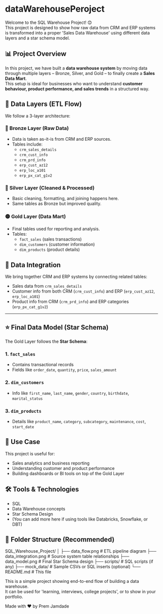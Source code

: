 # dataWarehousePeroject
Welcome to the SQL Warehouse Project! 😊  
This project is designed to show how raw data from CRM and ERP systems is transformed into a proper 'Sales Data Warehouse' using different data layers and a star schema model.

## 📊 Project Overview

In this project, we have built a **data warehouse system** by moving data through multiple layers – Bronze, Silver, and Gold – to finally create a **Sales Data Mart**.  
This setup is ideal for businesses who want to understand **customer behaviour, product performance, and sales trends** in a structured way.

## 🧱 Data Layers (ETL Flow)

We follow a 
3-layer architecture:

### 🔸 Bronze Layer (Raw Data)
- Data is taken as-it-is from CRM and ERP sources.
- Tables include:
  - `crm_sales_details`
  - `crm_cust_info`
  - `crm_prd_info`
  - `erp_cust_az12`
  - `erp_loc_a101`
  - `erp_px_cat_g1v2`

### 🔹 Silver Layer (Cleaned & Processed)
- Basic cleaning, formatting, and joining happens here.
- Same tables as Bronze but improved quality.

### 🟡 Gold Layer (Data Mart)
- Final tables used for reporting and analysis.
- Tables:
  - `fact_sales` (sales transactions)
  - `dim_customers` (customer information)
  - `dim_products` (product details)

## 🔗 Data Integration

We bring together CRM and ERP systems by connecting related tables:

- Sales data from `crm_sales_details`
- Customer info from both CRM (`crm_cust_info`) and ERP (`erp_cust_az12`, `erp_loc_a101`)
- Product info from CRM (`crm_prd_info`) and ERP categories (`erp_px_cat_g1v2`)

---

## ⭐ Final Data Model (Star Schema)

The Gold Layer follows the **Star Schema**:

### 1. `fact_sales`
- Contains transactional records
- Fields like `order_date`, `quantity`, `price`, `sales_amount`

### 2. `dim_customers`
- Info like `first_name`, `last_name`, `gender`, `country`, `birthdate`, `marital_status`

### 3. `dim_products`
- Details like `product_name`, `category`, `subcategory`, `maintenance`, `cost`, `start_date`


## 🎯 Use Case

This project is useful for:
- Sales analytics and business reporting
- Understanding customer and product performance
- Building dashboards or BI tools on top of the Gold Layer

## 🛠️ Tools & Technologies

- SQL
- Data Warehouse concepts
- Star Schema Design
- (You can add more here if using tools like Databricks, Snowflake, or DBT)

## 📁 Folder Structure (Recommended)

SQL_Warehouse_Project/
│
├── data_flow.png # ETL pipeline diagram
├── data_integration.png # Source system table relationships
├── data_model.png # Final Star Schema design
├── scripts/ # SQL scripts (if any)
├── mock_data/ # Sample CSVs or SQL inserts (optional)
└── README.md # This file


This is a simple project showing end-to-end flow of building a data warehouse.  
It can be used for 'learning, interviews, college projects', or to show in your portfolio.

Made with ❤️ by Prem Jamdade
